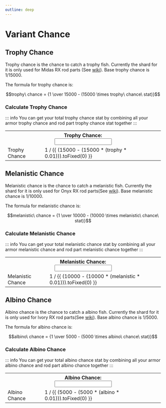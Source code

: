 ```yaml
---
outline: deep
---
```


<script setup>
  import { ref } from 'vue'

  const trophy = ref(0)
  const melanistic = ref(0)
  const albino = ref(0)
</script>

<style module>
  .label {
    font-size: x-small;
  }

  .inputBox {
    border: 1px solid var(--vp-c-default-1);
    border-radius: 4px;
    padding: .2em .6em;
  }
</style>

# Variant Chance

## Trophy Chance
Trophy chance is the chance to catch a trophy fish. Currently the shard for it is only used for Midas RX rod parts (See [wiki](https://wiki.fishonmc.net/wiki/List_Of_Rod_Parts)).
Base trophy chance is 1/15000.

The formula for trophy chance is:

$$trophy\ chance = {1 \over 15000 - (15000 \times trophy\ chance\ stat)}$$

### Calculate Trophy Chance
::: info
You can get your total trophy chance stat by combining all your armor trophy chance and rod part trophy chance stat together
:::

<table>
  <tbody>
    <tr>
      <th colspan="2"><div :class="$style.label">Trophy Chance:</div><input :class="$style.inputBox" v-model="trophy" type="number"/></th>
    </tr>
    <tr>
      <td>Trophy Chance</td>
      <td>1 / {{ (15000 - (15000 * (trophy * 0.01))).toFixed(0) }}</td>
    </tr>
  </tbody>
</table>

## Melanistic Chance
Melanistic chance is the chance to catch a melanistic fish. Currently the shard for it is only used for Onyx RX rod parts(See [wiki](https://wiki.fishonmc.net/wiki/List_Of_Rod_Parts)).
Base melanistic chance is 1/10000.

The formula for melanistic chance is:

$$melanistic\ chance = {1 \over 10000 - (10000 \times melanistic\ chance\ stat)}$$

### Calculate Melanistic Chance
::: info
You can get your total melanistic chance stat by combining all your armor melanistic chance and rod part melanistic chance together
:::

<table>
  <tbody>
    <tr>
      <th colspan="2"><div :class="$style.label">Melanistic Chance:</div><input :class="$style.inputBox" v-model="melanistic" type="number"/></th>
    </tr>
    <tr>
      <td>Melanistic Chance</td>
      <td>1 / {{ (10000 - (10000 * (melanistic * 0.01))).toFixed(0) }}</td>
    </tr>
  </tbody>
</table>

## Albino Chance
Albino chance is the chance to catch a albino fish. Currently the shard for it is only used for Ivory RX rod parts(See [wiki](https://wiki.fishonmc.net/wiki/List_Of_Rod_Parts)).
Base albino chance is 1/5000.

The formula for albino chance is:

$$albino\ chance = {1 \over 5000 - (5000 \times albino\ chance\ stat)}$$

### Calculate Albino Chance
::: info
You can get your total albino chance stat by combining all your armor albino chance and rod part albino chance together
:::

<table>
  <tbody>
    <tr>
      <th colspan="2"><div :class="$style.label">Albino Chance:</div><input :class="$style.inputBox" v-model="albino" type="number"/></th>
    </tr>
    <tr>
      <td>Albino Chance</td>
      <td>1 / {{ (5000 - (5000 * (albino * 0.01))).toFixed(0) }}</td>
    </tr>
  </tbody>
</table>